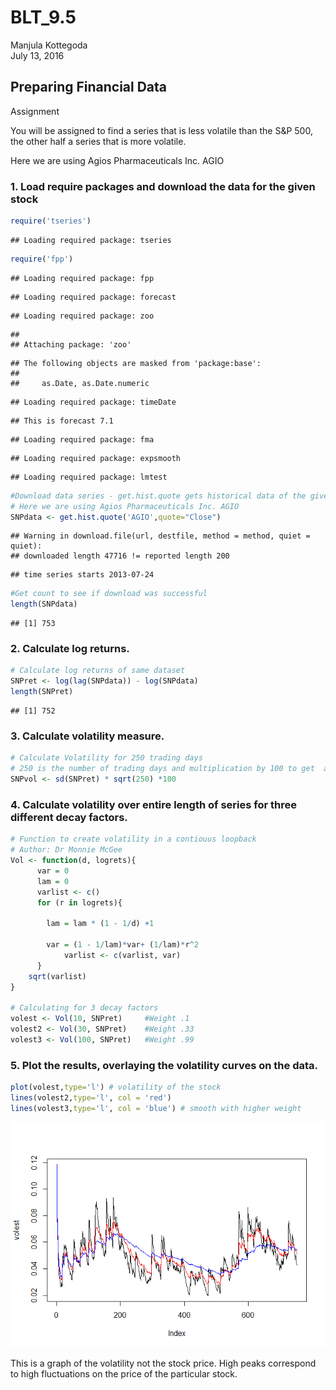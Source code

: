 # BLT_9.5
Manjula Kottegoda  
July 13, 2016  



## Preparing Financial Data

Assignment

You will be assigned to find a series that is less volatile than the S&P 500, the other half a series that is more volatile.

Here we are using Agios Pharmaceuticals Inc. AGIO

### 1. Load require packages and download the data for the given stock


```r
require('tseries')
```

```
## Loading required package: tseries
```

```r
require('fpp') 
```

```
## Loading required package: fpp
```

```
## Loading required package: forecast
```

```
## Loading required package: zoo
```

```
## 
## Attaching package: 'zoo'
```

```
## The following objects are masked from 'package:base':
## 
##     as.Date, as.Date.numeric
```

```
## Loading required package: timeDate
```

```
## This is forecast 7.1
```

```
## Loading required package: fma
```

```
## Loading required package: expsmooth
```

```
## Loading required package: lmtest
```

```r
#Download data series - get.hist.quote gets historical data of the given ticker symbol
# Here we are using Agios Pharmaceuticals Inc. AGIO
SNPdata <- get.hist.quote('AGIO',quote="Close")
```

```
## Warning in download.file(url, destfile, method = method, quiet = quiet):
## downloaded length 47716 != reported length 200
```

```
## time series starts 2013-07-24
```

```r
#Get count to see if download was successful
length(SNPdata)
```

```
## [1] 753
```

### 2. Calculate log returns.

```r
# Calculate log returns of same dataset
SNPret <- log(lag(SNPdata)) - log(SNPdata)
length(SNPret)
```

```
## [1] 752
```



### 3. Calculate volatility measure.

```r
# Calculate Volatility for 250 trading days
# 250 is the number of trading days and multiplication by 100 to get  as a percentage 
SNPvol <- sd(SNPret) * sqrt(250) *100  
```


### 4. Calculate volatility over entire length of series for three different decay factors.

```r
# Function to create volatility in a contiouus loopback
# Author: Dr Monnie McGee
Vol <- function(d, logrets){
      var = 0
      lam = 0
      varlist <- c()
      for (r in logrets){
        
        lam = lam * (1 - 1/d) +1 
        
        var = (1 - 1/lam)*var+ (1/lam)*r^2
            varlist <- c(varlist, var)
      }
    sqrt(varlist)
}

# Calculating for 3 decay factors
volest <- Vol(10, SNPret)     #Weight .1
volest2 <- Vol(30, SNPret)    #Weight .33
volest3 <- Vol(100, SNPret)   #Weight .99
```




### 5. Plot the results, overlaying the volatility curves on the data.


```r
plot(volest,type='l') # volatility of the stock
lines(volest2,type='l', col = 'red')
lines(volest3,type='l', col = 'blue') # smooth with higher weight
```

![](BLT_95_files/figure-html/unnamed-chunk-5-1.png)<!-- -->


This is a graph of the volatility not the stock price. High peaks correspond to high fluctuations on the price of the particular stock.
